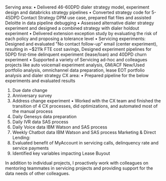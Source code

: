 Serving area:
•	Delivered 46-60DPD dialer strategy model, experiment design and databricks strategy pipelines
•	Converted strategy code for 5-45DPD Contact Strategy DPM use case, prepared flat files and assisted Deloitte in data pipeline debugging
•	Assessed alternative dialer strategy experiment and designed a combined strategy with dialer holdout experiment
•	Delivered extension exception study by evaluating the risk of each policy and proposing a tolerance level
•	Servicing experiments: Designed and evaluated "No contact follow-up" email (center experiment), resulting in ~$211k FTE cost savings, Designed experiment pipelines for 5DPD first-time delinquent experiment (lease/loan) and 40DPD churn experiment
•	Supported a variety of Servicing ad-hoc and colleagues projects like auto voicemail experiment analysis, GM/ACF New/Used portfolio analysis, omnichannel data preparation, lease EOT portfolio analysis and dialer strategy 
CX area:
•	Prepared pipeline for the below experiments and evaluated results
1.	Due date change
2.	Anniversary survey
3.	Address change experiment
•	Worked with the CX team and finished the transition of 4 CX processes, did optimizations, and automated most of the manual process
1.	Daily Genesys data preparation
2.	Daily IVR data SAS process
3.	Daily Voice data IBM Watson and SAS process
4.	Weekly Chatbot data IBM Watson and SAS process
Marketing & Direct Lending:
1.	Evaluated benefit of MyAccount in servicing calls, delinquency rate and service payments
2.	Identified key variables impacting Lease Buyout 

In addition to individual projects, I proactively work with colleagues on mentoring teammates in servicing projects and providing support for the data needs of other colleagues.

